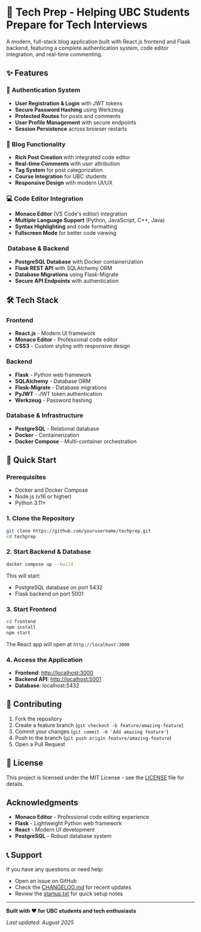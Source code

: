 # 🚀 Tech Prep - Helping UBC Students Prepare for Tech Interviews

A modern, full-stack blog application built with React.js frontend and Flask backend, featuring a complete authentication system, code editor integration, and real-time commenting.

## ✨ Features

### 🔐 **Authentication System**

- **User Registration & Login** with JWT tokens
- **Secure Password Hashing** using Werkzeug
- **Protected Routes** for posts and comments
- **User Profile Management** with secure endpoints
- **Session Persistence** across browser restarts

### 📝 **Blog Functionality**

- **Rich Post Creation** with integrated code editor
- **Real-time Comments** with user attribution
- **Tag System** for post categorization
- **Course Integration** for UBC students
- **Responsive Design** with modern UI/UX

### 💻 **Code Editor Integration**

- **Monaco Editor** (VS Code's editor) integration
- **Multiple Language Support** (Python, JavaScript, C++, Java)
- **Syntax Highlighting** and code formatting
- **Fullscreen Mode** for better code viewing

### ️ **Database & Backend**

- **PostgreSQL Database** with Docker containerization
- **Flask REST API** with SQLAlchemy ORM
- **Database Migrations** using Flask-Migrate
- **Secure API Endpoints** with authentication

## 🛠️ Tech Stack

### **Frontend**

- **React.js** - Modern UI framework
- **Monaco Editor** - Professional code editor
- **CSS3** - Custom styling with responsive design

### **Backend**

- **Flask** - Python web framework
- **SQLAlchemy** - Database ORM
- **Flask-Migrate** - Database migrations
- **PyJWT** - JWT token authentication
- **Werkzeug** - Password hashing

### **Database & Infrastructure**

- **PostgreSQL** - Relational database
- **Docker** - Containerization
- **Docker Compose** - Multi-container orchestration

## 🚀 Quick Start

### Prerequisites

- Docker and Docker Compose
- Node.js (v16 or higher)
- Python 3.11+

### 1. Clone the Repository

```bash
git clone https://github.com/yourusername/techprep.git
cd techprep
```

### 2. Start Backend & Database

```bash
docker compose up --build
```

This will start:

- PostgreSQL database on port 5432
- Flask backend on port 5001

### 3. Start Frontend

```bash
cd frontend
npm install
npm start
```

The React app will open at `http://localhost:3000`

### 4. Access the Application

- **Frontend**: <http://localhost:3000>
- **Backend API**: <http://localhost:5001>
- **Database**: localhost:5432

## 🤝 Contributing

1. Fork the repository
2. Create a feature branch (`git checkout -b feature/amazing-feature`)
3. Commit your changes (`git commit -m 'Add amazing feature'`)
4. Push to the branch (`git push origin feature/amazing-feature`)
5. Open a Pull Request

## 📝 License

This project is licensed under the MIT License - see the [LICENSE](LICENSE) file for details.

## Acknowledgments

- **Monaco Editor** - Professional code editing experience
- **Flask** - Lightweight Python web framework
- **React** - Modern UI development
- **PostgreSQL** - Robust database system

## 📞 Support

If you have any questions or need help:

- Open an issue on GitHub
- Check the [CHANGELOG.md](CHANGELOG.md) for recent updates
- Review the [startup.txt](startup.txt) for quick setup notes

---

**Built with ❤️ for UBC students and tech enthusiasts**

*Last updated: August 2025*
